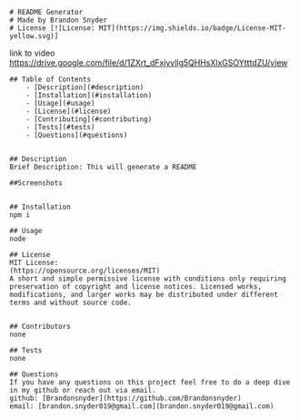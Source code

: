 
    # README Generator
    # Made by Brandon Snyder
    # License [![License: MIT](https://img.shields.io/badge/License-MIT-yellow.svg)]


link to video https://drive.google.com/file/d/1ZXrt_dFxjyvllg5QHHsXlxGSOYtttdZU/view

    ## Table of Contents
        - [Description](#description)
        - [Installation](#installation)
        - [Usage](#usage)
        - [License](#license)
        - [Contributing](#contributing)
        - [Tests](#tests)
        - [Questions](#questions)
    
    
    ## Description 
    Brief Description: This will generate a README  

    ##Screenshots
    

    ## Installation
    npm i
    
    ## Usage
    node 
    
    ## License
    MIT License:
    (https://opensource.org/licenses/MIT)
    A short and simple permissive license with conditions only requiring preservation of copyright and license notices. Licensed works, modifications, and larger works may be distributed under different terms and without source code.
  
    
    ## Contributors
    none
    
    ## Tests
    none

    ## Questions
    If you have any questions on this project feel free to do a deep dive in my github or reach out via email.
    github: [Brandonsnyder](https://github.com/Brandonsnyder)
    email: [brandon.snyder019@gmail.com](brandon.snyder019@gmail.com)
